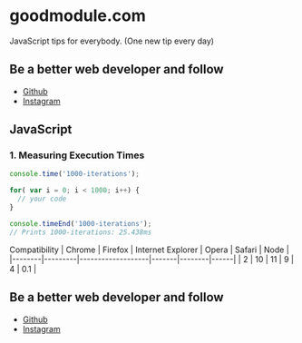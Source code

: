 # goodmodule.com
JavaScript tips for everybody. (One new tip every day)

## Be a better web developer and follow
- [Github](https://github.com/seeden/goodmodule.com)
- [Instagram](https://www.instagram.com/goodmodule/)

## JavaScript

### 1. Measuring Execution Times
```js
console.time('1000-iterations');

for( var i = 0; i < 1000; i++) {
  // your code
}

console.timeEnd('1000-iterations');
// Prints 1000-iterations: 25.438ms
```

Compatibility
| Chrome | Firefox | Internet Explorer | Opera | Safari | Node |
|--------|---------|-------------------|-------|--------|------|
| 2      | 10      | 11                | 9     | 4      | 0.1  |

## Be a better web developer and follow
- [Github](https://github.com/seeden/goodmodule.com)
- [Instagram](https://www.instagram.com/goodmodule/)
 
